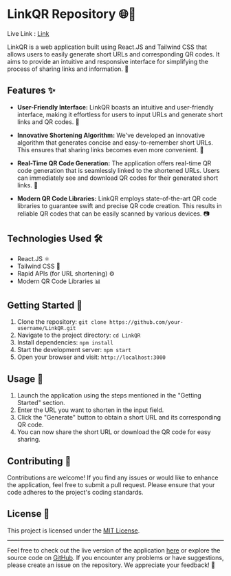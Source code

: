# LinkQR Repository 🌐🔗

Live Link : [Link](https://linkqr-rahil1202.netlify.app)

LinkQR is a web application built using React.JS and Tailwind CSS that allows users to easily generate short URLs and corresponding QR codes. It aims to provide an intuitive and responsive interface for simplifying the process of sharing links and information. 🚀

## Features ✨

- **User-Friendly Interface:** LinkQR boasts an intuitive and user-friendly interface, making it effortless for users to input URLs and generate short links and QR codes. 🌈

- **Innovative Shortening Algorithm:** We've developed an innovative algorithm that generates concise and easy-to-remember short URLs. This ensures that sharing links becomes even more convenient. 🧠

- **Real-Time QR Code Generation:** The application offers real-time QR code generation that is seamlessly linked to the shortened URLs. Users can immediately see and download QR codes for their generated short links. 📲

- **Modern QR Code Libraries:** LinkQR employs state-of-the-art QR code libraries to guarantee swift and precise QR code creation. This results in reliable QR codes that can be easily scanned by various devices. 📷

## Technologies Used 🛠️

- React.JS ⚛️
- Tailwind CSS 🎨
- Rapid APIs (for URL shortening) ⚙️
- Modern QR Code Libraries 📊

## Getting Started 🚦

1. Clone the repository: `git clone https://github.com/your-username/LinkQR.git`
2. Navigate to the project directory: `cd LinkQR`
3. Install dependencies: `npm install`
4. Start the development server: `npm start`
5. Open your browser and visit: `http://localhost:3000`

## Usage 🚀

1. Launch the application using the steps mentioned in the "Getting Started" section.
2. Enter the URL you want to shorten in the input field.
3. Click the "Generate" button to obtain a short URL and its corresponding QR code.
4. You can now share the short URL or download the QR code for easy sharing.

## Contributing 🤝

Contributions are welcome! If you find any issues or would like to enhance the application, feel free to submit a pull request. Please ensure that your code adheres to the project's coding standards.

## License 📄

This project is licensed under the [MIT License](/LICENSE).

---

Feel free to check out the live version of the application [here](#) or explore the source code on [GitHub](https://github.com/your-username/LinkQR). If you encounter any problems or have suggestions, please create an issue on the repository. We appreciate your feedback! 💌
